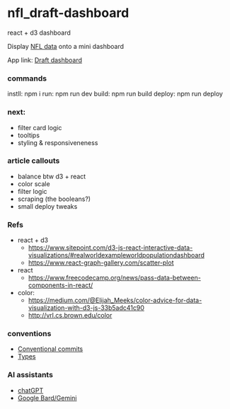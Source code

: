 # nfl_draft-dashboard

react + d3 dashboard

Display [NFL data](http://https://www.pro-football-reference.com/) onto a mini dashboard

App link: [Draft dashboard](https://dmalary.github.io/nfl_draft-dashboard/)

### commands
instll: npm i
run: npm run dev
build: npm run build
deploy: npm run deploy

### next: 
- filter card logic
- tooltips
- styling & responsiveneness

### article callouts
- balance btw d3 + react
- color scale
- filter logic
- scraping (the booleans?)
- small deploy tweaks

### Refs
- react + d3
  - https://www.sitepoint.com/d3-js-react-interactive-data-visualizations/#realworldexampleworldpopulationdashboard
  - https://www.react-graph-gallery.com/scatter-plot
- react
  - https://www.freecodecamp.org/news/pass-data-between-components-in-react/
- color:
  - https://medium.com/@Elijah_Meeks/color-advice-for-data-visualization-with-d3-js-33b5adc41c90
  - http://vrl.cs.brown.edu/color


### conventions
- [Conventional commits](https://www.conventionalcommits.org/en/v1.0.0/#summary)
- [Types](https://www.typescriptlang.org/docs/handbook/basic-types.html)


### AI assistants
- [chatGPT](https://chat.openai.com/)
- [Google Bard/Gemini](https://gemini.google.com/app)